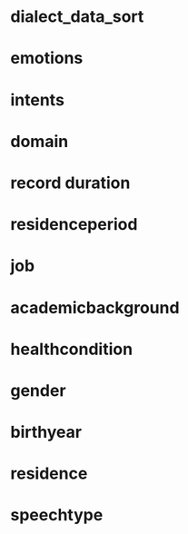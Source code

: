 # dialect_data_sort

# emotions
# intents
# domain
# record duration
# residenceperiod
# job
# academicbackground
# healthcondition
# gender
# birthyear
# residence
# speechtype